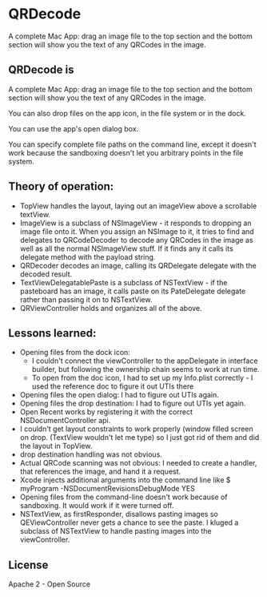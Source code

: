 # QRDecode
A complete Mac App: drag an image file to the top section and the bottom section will show you the text of any QRCodes in the image.

## QRDecode is
 
A complete Mac App: drag an image file to the top section and the bottom section will show you the text of any QRCodes in the image.

You can also drop files on the app icon, in the file system or in the dock.

You can use the app's open dialog box.

You can specify complete file paths on the command line, except it doesn't work because the sandboxing doesn't let you arbitrary points in the file system.

## Theory of operation:

* TopView handles the layout, laying out an imageView above a scrollable textView.
* ImageView is a subclass of NSImageView - it responds to dropping an image file onto it. When you assign an NSImage to it, it tries to find and delegates to QRCodeDecoder to decode any QRCodes in the image as well as all the normal NSImageView stuff. If it finds any it calls its delegate method with the payload string.
* QRDecoder decodes an image, calling its QRDelegate delegate with the decoded result.
* TextViewDelegatablePaste is a subclass of NSTextView - if the pasteboard has an image, it calls paste on its PateDelegate delegate rather than passing it on to NSTextView.
* QRViewController holds and organizes all of the above.



## Lessons learned:

* Opening files from the dock icon: 
	* I couldn't connect the viewController to the appDelegate in interface builder, but following the ownership chain seems to work at run time.
	* To open from the doc icon, I had to set up my Info.plist correctly - I used the reference doc to figure it out UTIs there
* Opening files the open dialog: I had to figure out UTIs again.
* Opening files the drop destination:  I had to figure out UTIs yet again.
* Open Recent works by registering it with the correct NSDocumentController api.
* I couldn't get layout constraints to work properly (window filled screen on drop. (TextView wouldn't let me type) so I just got rid of them and did the layout in TopView.
* drop destination handling was not obvious.
* Actual QRCode scanning was not obvious: I needed to create a handler, that references the image, and hand it a request.
* Xcode injects additional arguments into the command line like  $ myProgram -NSDocumentRevisionsDebugMode YES
* Opening files from the command-line doesn't work because of sandboxing. It would work if it were turned off.
* NSTextView, as firstResponder, disallows pasting images so QEViewController never gets a chance to see the paste. I kluged a subclass of NSTextView to handle pasting images into the viewController.

## License

Apache 2 - Open Source

